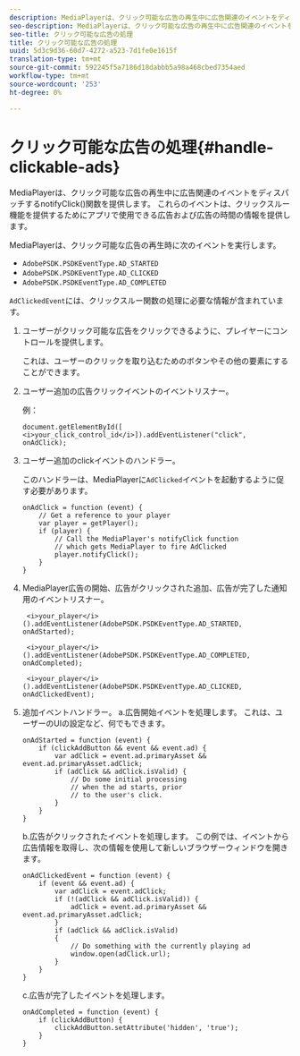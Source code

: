 ```yaml
---
description: MediaPlayerは、クリック可能な広告の再生中に広告関連のイベントをディスパッチするnotifyClick()関数を提供します。 これらのイベントは、クリックスルー機能を提供するためにアプリで使用できる広告および広告の時間の情報を提供します。
seo-description: MediaPlayerは、クリック可能な広告の再生中に広告関連のイベントをディスパッチするnotifyClick()関数を提供します。 これらのイベントは、クリックスルー機能を提供するためにアプリで使用できる広告および広告の時間の情報を提供します。
seo-title: クリック可能な広告の処理
title: クリック可能な広告の処理
uuid: 5d3c9d36-60d7-4272-a523-7d1fe0e1615f
translation-type: tm+mt
source-git-commit: 592245f5a7186d18dabbb5a98a468cbed7354aed
workflow-type: tm+mt
source-wordcount: '253'
ht-degree: 0%

---
```



# クリック可能な広告の処理{#handle-clickable-ads}

MediaPlayerは、クリック可能な広告の再生中に広告関連のイベントをディスパッチするnotifyClick()関数を提供します。 これらのイベントは、クリックスルー機能を提供するためにアプリで使用できる広告および広告の時間の情報を提供します。

MediaPlayerは、クリック可能な広告の再生時に次のイベントを実行します。

* `AdobePSDK.PSDKEventType.AD_STARTED`
* `AdobePSDK.PSDKEventType.AD_CLICKED`
* `AdobePSDK.PSDKEventType.AD_COMPLETED`

`AdClickedEvent`には、クリックスルー関数の処理に必要な情報が含まれています。

1. ユーザーがクリック可能な広告をクリックできるように、プレイヤーにコントロールを提供します。

   これは、ユーザーのクリックを取り込むためのボタンやその他の要素にすることができます。
1. ユーザー追加の広告クリックイベントのイベントリスナー。

   例：

   ```
   document.getElementById([ 
   <i>your_click_control_id</i>]).addEventListener("click", onAdClick);
   ```

1. ユーザー追加のclickイベントのハンドラー。

   このハンドラーは、MediaPlayerに`AdClicked`イベントを起動するように促す必要があります。

   ```
   onAdClick = function (event) { 
       // Get a reference to your player 
       var player = getPlayer(); 
       if (player) { 
           // Call the MediaPlayer's notifyClick function 
           // which gets MediaPlayer to fire AdClicked 
           player.notifyClick(); 
       } 
   } 
   ```

1. MediaPlayer広告の開始、広告がクリックされた追加、広告が完了した通知用のイベントリスナー。

   ```
    <i>your_player</i>().addEventListener(AdobePSDK.PSDKEventType.AD_STARTED, onAdStarted); 
   
    <i>your_player</i>().addEventListener(AdobePSDK.PSDKEventType.AD_COMPLETED, onAdCompleted);
   
    <i>your_player</i>().addEventListener(AdobePSDK.PSDKEventType.AD_CLICKED, onAdClickedEvent);
   ```

1. 追加イベントハンドラー。
a.広告開始イベントを処理します。
これは、ユーザーのUIの設定など、何でもできます。

   ```
   onAdStarted = function (event) { 
       if (clickAddButton && event && event.ad) { 
           var adClick = event.ad.primaryAsset && event.ad.primaryAsset.adClick; 
           if (adClick && adClick.isValid) { 
               // Do some initial processing  
               // when the ad starts, prior 
               // to the user's click. 
           } 
       } 
   }
   ```

   b.広告がクリックされたイベントを処理します。
この例では、イベントから広告情報を取得し、次の情報を使用して新しいブラウザーウィンドウを開きます。

   ```
   onAdClickedEvent = function (event) { 
       if (event && event.ad) { 
           var adClick = event.adClick; 
           if (!(adClick && adClick.isValid)) { 
               adClick = event.ad.primaryAsset && event.ad.primaryAsset.adClick; 
           } 
           if (adClick && adClick.isValid) 
           { 
               // Do something with the currently playing ad 
               window.open(adClick.url); 
           } 
       } 
   }
   ```

   c.広告が完了したイベントを処理します。

   ```
   onAdCompleted = function (event) { 
       if (clickAddButton) { 
           clickAddButton.setAttribute('hidden', 'true'); 
       } 
   }
   ```

